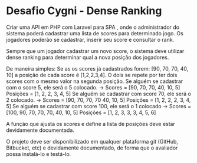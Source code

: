 # Desafio Cygni - Dense Ranking

Criar uma API em PHP com Laravel para SPA , onde o administrador do sistema poderá cadastrar uma lista de scores para determinado jogo. Os jogadores poderão se cadastrar, inserir seu score e consultar o rank.

Sempre que um jogador cadastrar um novo score, o sistema deve utilizar dense ranking para determinar qual a nova posição dos jogadores.

De maneira simples:
Se as os scores já cadastrados forem: [90, 70, 70, 40, 10] a posição de cada score é [1,2,2,3,4]. O dois se repete por ter dois scores com o mesmo valor na segunda posição.
Se alguém se cadastrar com o score 5, ele será o 5 colocado. -> Scores = [90, 70, 70, 40, 10, 5] Posições = [1, 2, 2, 3, 4, 5]
Se alguém se cadastrar com score 70, ele será o 2 colocado. -> Scores = [90, 70, 70, 70 40, 10, 5] Posições = [1, 2, 2, 2, 3, 4, 5]
Se alguém se cadastrar com score 100, ele será o 1 colocado -> Scores = [100, 90, 70, 70, 70, 40, 10, 5] Posições = [1, 2, 3, 3, 3, 4, 5, 6]

A função que ajusta os scores e define a lista de posições deve estar devidamente documentada.

O projeto deve ser disponibilizado em qualquer plataforma git (GitHub, Bitbucket, etc) e devidamente documentado, de forma que o avaliador possa instalá-lo e testá-lo.
